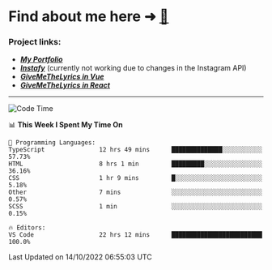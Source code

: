 # Find about me here ➜ [🧑](https://pauabella.dev)

### Project links:
- ***[My Portfolio](https://pauabella.dev)***
- ***[Instafy](https://instafy.me)*** (currently not working due to changes in the Instagram API)
- ***[GiveMeTheLyrics in Vue](https://lyrics.pauabella.dev)***
- ***[GiveMeTheLyrics in React](https://pauabella.dev/GiveMeTheLyrics)***

---
<!--START_SECTION:waka-->
![Code Time](http://img.shields.io/badge/Code%20Time-1%2C543%20hrs%202%20mins-blue)

📊 **This Week I Spent My Time On** 

```text
💬 Programming Languages: 
TypeScript               12 hrs 49 mins      ██████████████░░░░░░░░░░░   57.73% 
HTML                     8 hrs 1 min         █████████░░░░░░░░░░░░░░░░   36.16% 
CSS                      1 hr 9 mins         █░░░░░░░░░░░░░░░░░░░░░░░░   5.18% 
Other                    7 mins              ░░░░░░░░░░░░░░░░░░░░░░░░░   0.57% 
SCSS                     1 min               ░░░░░░░░░░░░░░░░░░░░░░░░░   0.15%

🔥 Editors: 
VS Code                  22 hrs 12 mins      █████████████████████████   100.0%

```


 Last Updated on 14/10/2022 06:55:03 UTC
<!--END_SECTION:waka-->
